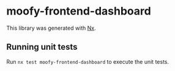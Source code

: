# moofy-frontend-dashboard

This library was generated with [Nx](https://nx.dev).

## Running unit tests

Run `nx test moofy-frontend-dashboard` to execute the unit tests.
